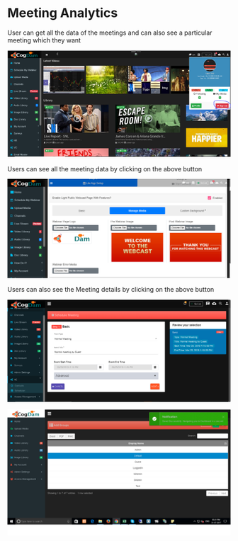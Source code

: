 # Meeting Analytics

User can get all the data of the meetings and can also see a particular meeting which they want

![](../.gitbook/assets/image%20%28302%29.png)

Users can see all the meeting data by clicking on the above button

![](../.gitbook/assets/image%20%28295%29.png)

Users can also see the Meeting details by clicking on the above button

![](../.gitbook/assets/image%20%2832%29.png)

![](../.gitbook/assets/image%20%28250%29.png)

